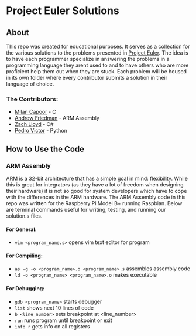 # Project Euler Solutions
## About
This repo was created for educational purposes. It serves as a collection for the various solutions to the problems presented in [Project Euler](https://projecteuler.net/). The idea is to have each programmer specialize in answering the problems in a programming language they arent used to and to have others who are more proficient help them out when they are stuck. Each problem will be housed in its own folder where every contributor submits a solution in their language of choice. 
### The Contributors:
- [Milan Capoor](https://github.com/mcapoor) - C
- [Andrew Friedman](https://github.com/Fried-man) - ARM Assembly
- [Zach Lloyd](https://github.com/zachlloyd01) - C#
- [Pedro Victor](https://github.com/PedroVictorCoding) - Python
## How to Use the Code
### ARM Assembly
ARM is a 32-bit architecture that has a simple goal in mind: flexibility. While this is great for integrators (as they have a lot of freedom when designing their hardware) it is not so good for system developers which have to cope with the differences in the ARM hardware. The ARM Assembly code in this repo was written for the Raspberry Pi Model B+ running Raspbian. Below are terminal commands useful for writing, testing, and running our solution.s files.
#### For General:
* `vim <program_name.s>` opens vim text editor for program
#### For Compiling:
* `as -g -o <program_name>.o <program_name>.s` assembles assembly code
* `ld -o <program_name> <program_name>.o` makes executable
#### For Debugging:
* `gdb <program_name>` starts debugger
* `list` shows next 10 lines of code
* `b <line_number>` sets breakpoint at <line_number>
* `run` runs program until breakpoint or exit
* `info r` gets info on all registers
